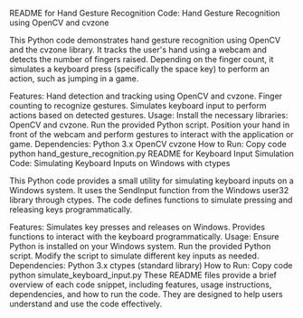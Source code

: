 README for Hand Gesture Recognition Code:
Hand Gesture Recognition using OpenCV and cvzone

This Python code demonstrates hand gesture recognition using OpenCV and the cvzone library. It tracks the user's hand using a webcam and detects the number of fingers raised. Depending on the finger count, it simulates a keyboard press (specifically the space key) to perform an action, such as jumping in a game.

Features:
Hand detection and tracking using OpenCV and cvzone.
Finger counting to recognize gestures.
Simulates keyboard input to perform actions based on detected gestures.
Usage:
Install the necessary libraries: OpenCV and cvzone.
Run the provided Python script.
Position your hand in front of the webcam and perform gestures to interact with the application or game.
Dependencies:
Python 3.x
OpenCV
cvzone
How to Run:
Copy code
python hand_gesture_recognition.py
README for Keyboard Input Simulation Code:
Simulating Keyboard Inputs on Windows with ctypes

This Python code provides a small utility for simulating keyboard inputs on a Windows system. It uses the SendInput function from the Windows user32 library through ctypes. The code defines functions to simulate pressing and releasing keys programmatically.

Features:
Simulates key presses and releases on Windows.
Provides functions to interact with the keyboard programmatically.
Usage:
Ensure Python is installed on your Windows system.
Run the provided Python script.
Modify the script to simulate different key inputs as needed.
Dependencies:
Python 3.x
ctypes (standard library)
How to Run:
Copy code
python simulate_keyboard_input.py
These README files provide a brief overview of each code snippet, including features, usage instructions, dependencies, and how to run the code. They are designed to help users understand and use the code effectively.






